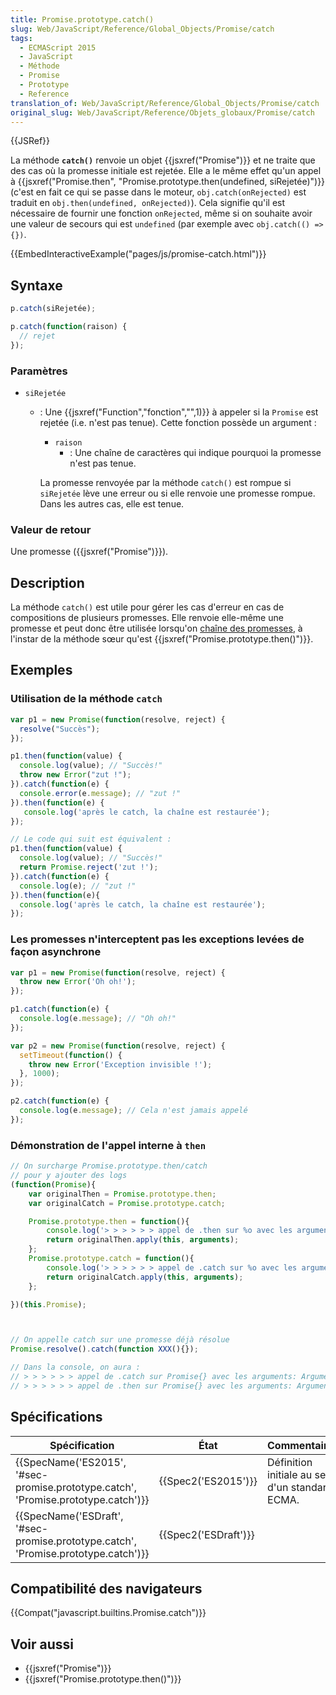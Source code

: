 ```yaml
---
title: Promise.prototype.catch()
slug: Web/JavaScript/Reference/Global_Objects/Promise/catch
tags:
  - ECMAScript 2015
  - JavaScript
  - Méthode
  - Promise
  - Prototype
  - Reference
translation_of: Web/JavaScript/Reference/Global_Objects/Promise/catch
original_slug: Web/JavaScript/Reference/Objets_globaux/Promise/catch
---
```

{{JSRef}}

La méthode **`catch()`** renvoie un objet {{jsxref("Promise")}} et ne traite que des cas où la promesse initiale est rejetée. Elle a le même effet qu'un appel à {{jsxref("Promise.then", "Promise.prototype.then(undefined, siRejetée)")}} (c'est en fait ce qui se passe dans le moteur, `obj.catch(onRejected)` est traduit en `obj.then(undefined, onRejected)`). Cela signifie qu'il est nécessaire de fournir une fonction `onRejected`, même si on souhaite avoir une valeur de secours qui est `undefined` (par exemple avec `obj.catch(() => {})`.

{{EmbedInteractiveExample("pages/js/promise-catch.html")}}

## Syntaxe

```js
p.catch(siRejetée);

p.catch(function(raison) {
  // rejet
});
```

### Paramètres

- `siRejetée`

  - : Une {{jsxref("Function","fonction","",1)}} à appeler si la `Promise` est rejetée (i.e. n'est pas tenue). Cette fonction possède un argument :

    - `raison`
      - : Une chaîne de caractères qui indique pourquoi la promesse n'est pas tenue.

    La promesse renvoyée par la méthode `catch()` est rompue si `siRejetée` lève une erreur ou si elle renvoie une promesse rompue. Dans les autres cas, elle est tenue.

### Valeur de retour

Une promesse ({{jsxref("Promise")}}).

## Description

La méthode `catch()` est utile pour gérer les cas d'erreur en cas de compositions de plusieurs promesses. Elle renvoie elle-même une promesse et peut donc être utilisée lorsqu'on [chaîne des promesses](/fr/docs/Web/JavaScript/Guide/Utiliser_les_promesses#Chaînage_après_un_catch), à l'instar de la méthode sœur qu'est {{jsxref("Promise.prototype.then()")}}.

## Exemples

### Utilisation de la méthode `catch`

```js
var p1 = new Promise(function(resolve, reject) {
  resolve("Succès");
});

p1.then(function(value) {
  console.log(value); // "Succès!"
  throw new Error("zut !");
}).catch(function(e) {
  console.error(e.message); // "zut !"
}).then(function(e) {
   console.log('après le catch, la chaîne est restaurée');
});

// Le code qui suit est équivalent :
p1.then(function(value) {
  console.log(value); // "Succès!"
  return Promise.reject('zut !');
}).catch(function(e) {
  console.log(e); // "zut !"
}).then(function(e){
  console.log('après le catch, la chaîne est restaurée');
});
```

### Les promesses n'interceptent pas les exceptions levées de façon asynchrone

```js
var p1 = new Promise(function(resolve, reject) {
  throw new Error('Oh oh!');
});

p1.catch(function(e) {
  console.log(e.message); // "Oh oh!"
});

var p2 = new Promise(function(resolve, reject) {
  setTimeout(function() {
    throw new Error('Exception invisible !');
  }, 1000);
});

p2.catch(function(e) {
  console.log(e.message); // Cela n'est jamais appelé
});
```

### Démonstration de l'appel interne à `then`

```js
// On surcharge Promise.prototype.then/catch
// pour y ajouter des logs
(function(Promise){
    var originalThen = Promise.prototype.then;
    var originalCatch = Promise.prototype.catch;

    Promise.prototype.then = function(){
        console.log('> > > > > > appel de .then sur %o avec les arguments: %o', this, arguments);
        return originalThen.apply(this, arguments);
    };
    Promise.prototype.catch = function(){
        console.log('> > > > > > appel de .catch sur %o avec les arguments: %o', this, arguments);
        return originalCatch.apply(this, arguments);
    };

})(this.Promise);



// On appelle catch sur une promesse déjà résolue
Promise.resolve().catch(function XXX(){});

// Dans la console, on aura :
// > > > > > > appel de .catch sur Promise{} avec les arguments: Arguments{1} [0: function XXX()]
// > > > > > > appel de .then sur Promise{} avec les arguments: Arguments{2} [0: undefined, 1: function XXX()]
```

## Spécifications

| Spécification                                                                                                | État                         | Commentaires                                    |
| ------------------------------------------------------------------------------------------------------------ | ---------------------------- | ----------------------------------------------- |
| {{SpecName('ES2015', '#sec-promise.prototype.catch', 'Promise.prototype.catch')}} | {{Spec2('ES2015')}}     | Définition initiale au sein d'un standard ECMA. |
| {{SpecName('ESDraft', '#sec-promise.prototype.catch', 'Promise.prototype.catch')}} | {{Spec2('ESDraft')}} |                                                 |

## Compatibilité des navigateurs

{{Compat("javascript.builtins.Promise.catch")}}

## Voir aussi

- {{jsxref("Promise")}}
- {{jsxref("Promise.prototype.then()")}}
